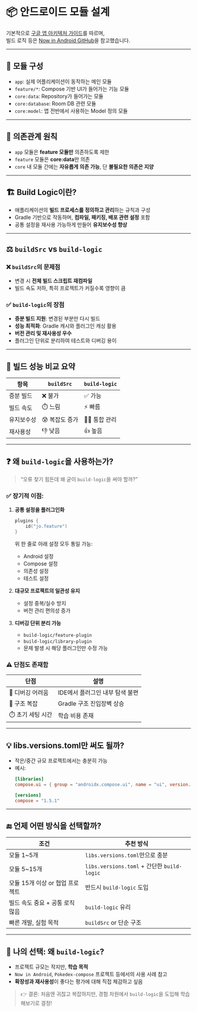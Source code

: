 
# 📦 안드로이드 모듈 설계

기본적으로 [구글 앱 아키텍처 가이드](https://developer.android.com/topic/architecture/intro?hl=ko&_gl=1*1c0c6g3*_up*MQ..*_ga*MjAxODE0Mzg1LjE3MzYxNDQ1NTU.*_ga_6HH9YJMN9M*MTczNjE0NDU1NS4xLjAuMTczNjE0NDU1NS4wLjAuODg4ODMxMDc2)를 따르며,  
빌드 로직 등은 [Now in Android GitHub](https://github.com/android/nowinandroid)을 참고했습니다.

---

## 📁 모듈 구성

- `app`: 실제 어플리케이션이 동작하는 메인 모듈  
- `feature/*`: Compose 기반 UI가 들어가는 기능 모듈  
- `core:data`: Repository가 들어가는 모듈  
- `core:database`: Room DB 관련 모듈  
- `core:model`: 앱 전반에서 사용하는 Model 정의 모듈  

---

## 🔗 의존관계 원칙

- `app` 모듈은 **feature 모듈만** 의존하도록 제한  
- `feature` 모듈은 **core:data**만 의존  
- `core` 내 모듈 간에는 **자유롭게 의존 가능**, 단 **불필요한 의존은 지양**  

---

## 🏗️ Build Logic이란?

- 애플리케이션의 **빌드 프로세스를 정의하고 관리**하는 규칙과 구성  
- Gradle 기반으로 작동하며, **컴파일, 패키징, 배포 관련 설정** 포함  
- 공통 설정을 재사용 가능하게 만들어 **유지보수성 향상**  

---

## ⚖️ `buildSrc` vs `build-logic`

### ❌ `buildSrc`의 문제점

- 변경 시 **전체 빌드 스크립트 재컴파일**
- 빌드 속도 저하, 특히 프로젝트가 커질수록 영향이 큼

### ✅ `build-logic`의 장점

- **증분 빌드 지원**: 변경된 부분만 다시 빌드  
- **성능 최적화**: Gradle 캐시와 플러그인 캐싱 활용  
- **버전 관리 및 재사용성 우수**  
- 플러그인 단위로 분리하여 테스트와 디버깅 용이

---

## 🧪 빌드 성능 비교 요약

| 항목 | `buildSrc` | `build-logic` |
|------|------------|----------------|
| 증분 빌드 | ❌ 불가 | ✅ 가능 |
| 빌드 속도 | ⏱️ 느림 | ⚡ 빠름 |
| 유지보수성 | 😰 복잡도 증가 | 🧘‍♀️ 통합 관리 |
| 재사용성 | 👎 낮음 | 👍 높음 |

---

## ❓ 왜 `build-logic`을 사용하는가?

> “오류 찾기 힘든데 왜 굳이 `build-logic`을 써야 할까?”

### ✅ 장기적 이점:

1. **공통 설정을 플러그인화**
   ```kotlin
   plugins {
       id("jo.feature")
   }
   ```
   위 한 줄로 아래 설정 모두 통일 가능:
   - Android 설정
   - Compose 설정
   - 의존성 설정
   - 테스트 설정

2. **대규모 프로젝트의 일관성 유지**
   - 설정 중복/실수 방지
   - 버전 관리 편의성 증가

3. **디버깅 단위 분리 가능**
   - `build-logic/feature-plugin`
   - `build-logic/library-plugin`
   - 문제 발생 시 해당 플러그인만 수정 가능

### ⚠️ 단점도 존재함

| 단점 | 설명 |
|------|------|
| 🧪 디버깅 어려움 | IDE에서 플러그인 내부 탐색 불편 |
| 📂 구조 복잡 | Gradle 구조 진입장벽 상승 |
| ⏱️ 초기 세팅 시간 | 학습 비용 존재 |

---

## 💡 libs.versions.toml만 써도 될까?

- 작은/중간 규모 프로젝트에서는 충분히 가능
- 예시:
   ```toml
   [libraries]
   compose.ui = { group = "androidx.compose.ui", name = "ui", version.ref = "compose" }

   [versions]
   compose = "1.5.1"
   ```

---

## 🔚 언제 어떤 방식을 선택할까?

| 조건 | 추천 방식 |
|------|-----------|
| 모듈 1~5개 | `libs.versions.toml`만으로 충분 |
| 모듈 5~15개 | `libs.versions.toml` + 간단한 `build-logic` |
| 모듈 15개 이상 or 협업 프로젝트 | 반드시 `build-logic` 도입 |
| 빌드 속도 중요 + 공통 로직 많음 | `build-logic` 유리 |
| 빠른 개발, 실험 목적 | `buildSrc` or 단순 구조 |

---

## 🧭 나의 선택: 왜 `build-logic`?

- 프로젝트 규모는 작지만, **학습 목적**
- `Now in Android`, `Pokedex-compose` 프로젝트 등에서의 사용 사례 참고
- **확장성과 재사용성**이 좋다는 평가에 대해 직접 체감하고 싶음

> 👉 결론: 처음엔 귀찮고 복잡하지만, 경험 차원에서 `build-logic`을 도입해 학습해보기로 결정!
